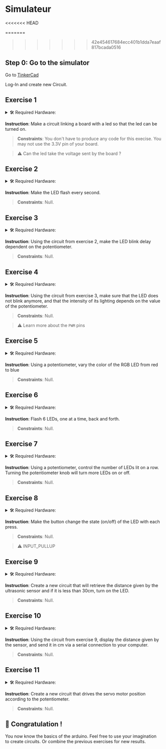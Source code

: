 # Simulateur
<<<<<<< HEAD

=======
>>>>>>> 42e454617684ecc401b1dda7eaaf817bcada0516
## Step 0: Go to the simulator

Go to [TinkerCad](https://www.tinkercad.com/)  
  
Log-In and create new Circuit.  

## Exercise 1

<details>
    <summary> 🛠️ Required Hardware:</summary>

![](../.simulateur-tinkercad/Arduino.png) ![](../.simulateur-tinkercad/Breadboard.png) ![](../.simulateur-tinkercad/LED.png) ![](../.simulateur-tinkercad/resistor.png)
</details>  
  
**Instruction**: Make a circuit linking a board with a led so that the led can be turned on.  
  
>**Constraints**: You don't have to produce any code for this execise. You may not use the 3.3V pin of your board.  
  
>:warning: Can the led take the voltage sent by the board ? 

## Exercise 2

<details>
    <summary> 🛠️ Required Hardware:</summary>

![](../.simulateur-tinkercad/Arduino.png) ![](../.simulateur-tinkercad/Breadboard.png) ![](../.simulateur-tinkercad/LED.png) ![](../.simulateur-tinkercad/resistor.png) 

</details>  
  
**Instruction**: Make the LED flash every second.
  
>**Constraints**: Null.

## Exercise 3

<details>
    <summary> 🛠️ Required Hardware:</summary>

![](../.simulateur-tinkercad/Arduino.png) ![](../.simulateur-tinkercad/Breadboard.png) ![](../.simulateur-tinkercad/LED.png) ![](../.simulateur-tinkercad/resistor.png) ![](../.simulateur-tinkercad/potentiometer.png)


</details>  
  
**Instruction**: Using the circuit from exercise 2, make the LED blink delay dependent on the potentiometer.
  
>**Constraints**: Null.

## Exercise 4

<details>
    <summary> 🛠️ Required Hardware:</summary>

![](../.simulateur-tinkercad/Arduino.png) ![](../.simulateur-tinkercad/Breadboard.png) ![](../.simulateur-tinkercad/LED.png) ![](../.simulateur-tinkercad/resistor.png) ![](../.simulateur-tinkercad/potentiometer.png)


</details>  
  
**Instruction**: Using the circuit from exercise 3, make sure that the LED does not blink anymore, and that the intensity of its lighting depends on the value of the potentiometer.
  
>**Constraints**: Null.

>:warning: Learn more about the `PWM` pins

## Exercise 5

<details>
    <summary> 🛠️ Required Hardware:</summary>

![](../.simulateur-tinkercad/Arduino.png) ![](../.simulateur-tinkercad/Breadboard.png) ![](../.simulateur-tinkercad/LED_RGB.png) **3x**![](../.simulateur-tinkercad/resistor.png) ![](../.simulateur-tinkercad/potentiometer.png) 

</details>  
  
**Instruction**: Using a potentiometer, vary the color of the RGB LED from red to blue
  
>**Constraints**: Null.

## Exercise 6

<details>
    <summary> 🛠️ Required Hardware:</summary>

![](../.simulateur-tinkercad/Arduino.png) ![](../.simulateur-tinkercad/Breadboard.png) **6x**![](../.simulateur-tinkercad/LED.png) **6x**![](../.simulateur-tinkercad/resistor.png)

</details>  
  
**Instruction**: Flash 6 LEDs, one at a time, back and forth.
  
>**Constraints**: Null.

## Exercise 7

<details>
    <summary> 🛠️ Required Hardware:</summary>

![](../.simulateur-tinkercad/Arduino.png) ![](../.simulateur-tinkercad/Breadboard.png) **6x**![](../.simulateur-tinkercad/LED.png) **6x**![](../.simulateur-tinkercad/resistor.png) ![](../.simulateur-tinkercad/potentiometer.png)

</details>  
  
**Instruction**: Using a potentiometer, control the number of LEDs lit on a row. Turning the potentiometer knob will turn more LEDs on or off.
  
>**Constraints**: Null.

## Exercise 8

<details>
    <summary> 🛠️ Required Hardware:</summary>

![](../.simulateur-tinkercad/Arduino.png) ![](../.simulateur-tinkercad/Breadboard.png) ![](../.simulateur-tinkercad/LED.png) ![](../.simulateur-tinkercad/resistor.png) ![](../.simulateur-tinkercad/pushbutton.png)

</details>  
  
**Instruction**: Make the button change the state (on/off) of the LED with each press.
  
>**Constraints**: Null.

>:warning: INPUT_PULLUP

## Exercise 9

<details>
    <summary> 🛠️ Required Hardware:</summary>

![](../.simulateur-tinkercad/Arduino.png) ![](../.simulateur-tinkercad/Breadboard.png) ![](../.simulateur-tinkercad/LED.png) ![](../.simulateur-tinkercad/resistor.png) ![](../.simulateur-tinkercad/Distancesensor.png)

</details>  
  
**Instruction**: Create a new circuit that will retrieve the distance given by the ultrasonic sensor and if it is less than 30cm, turn on the LED.
  
>**Constraints**: Null.

## Exercise 10

<details>
    <summary> 🛠️ Required Hardware:</summary>

![](../.simulateur-tinkercad/Arduino.png) ![](../.simulateur-tinkercad/Breadboard.png) ![](../.simulateur-tinkercad/LED.png) ![](../.simulateur-tinkercad/resistor.png) ![](../.simulateur-tinkercad/Distancesensor.png)

</details>  
  
**Instruction**: Using the circuit from exercise 9, display the distance given by the sensor, and send it in cm via a serial connection to your computer.
  
>**Constraints**: Null.

## Exercise 11

<details>
    <summary> 🛠️ Required Hardware:</summary>

![](../.simulateur-tinkercad/Arduino.png) ![](../.simulateur-tinkercad/Breadboard.png) ![](../.simulateur-tinkercad/potentiometer.png) ![](../.simulateur-tinkercad/microServo.png)

</details>   

**Instruction**: Create a new circuit that drives the servo motor position according to the potentiometer. 
  
>**Constraints**: Null.

## :tada: Congratulation !

You now know the basics of the arduino. Feel free to use your imagination to create circuits. Or combine the previous exercises for new results.
